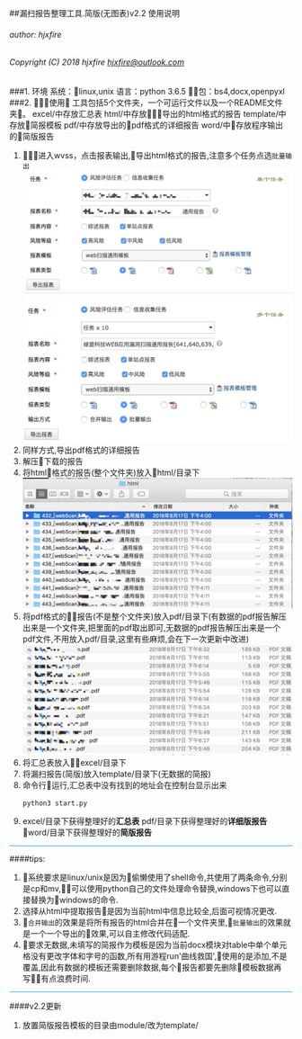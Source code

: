 ##漏扫报告整理工具.简版(无图表)v2.2 使用说明
###### author: hjxfire
###### Copyright (C) 2018 hjxfire <hjxfire@outlook.com>
###1. 环境
系统：linux,unix
语言：python 3.6.5
包：bs4,docx,openpyxl
###2. 使用
工具包括5个文件夹，一个可运行文件以及一个README文件夹。
excel/中存放汇总表
html/中存放导出的html格式的报告
template/中存放简报模板
pdf/中存放导出的pdf格式的详细报告
word/中存放程序输出的简版报告

1. 进入wvss，点击报表输出,导出html格式的报告,注意多个任务点选`批量输出`
   ![acatar](pic/1.jpeg)
   ![acatar](pic/2.jpeg)
2. 同样方式,导出pdf格式的详细报告
3. 解压下载的报告
4. 将html格式的报告(整个文件夹)放入html/目录下
   ![acatar](pic/3.png)
5. 将pdf格式的报告(不是整个文件夹)放入pdf/目录下(有数据的pdf报告解压出来是一个文件夹,把里面的pdf取出即可,无数据的pdf报告解压出来是一个pdf文件,不用放入pdf/目录,这里有些麻烦,会在下一次更新中改进)
   ![acatar](pic/4.png)
6. 将汇总表放入excel/目录下
7. 将漏扫报告(简版)放入template/目录下(无数据的简报)
8. 命令行运行,汇总表中没有找到的地址会在控制台显示出来
   ```
   python3 start.py
   ```
9. excel/目录下获得整理好的**汇总表** 
    pdf/目录下获得整理好的**详细版报告**
   word/目录下获得整理好的**简版报告**
<hr style="background-color: rgb(25, 172, 230);height: 1px;">

####tips:
1. 系统要求是linux/unix是因为偷懒使用了shell命令,共使用了两条命令,分别是cp和mv,可以使用python自己的文件处理命令替换,windows下也可以直接替换为windows的命令.
2. 选择从html中提取报告是因为当前html中信息比较全,后面可视情况更改.
3. `合并输出`的效果是将所有报告的html合并在一个文件夹里,`批量输出`的效果就是一个一个导出的效果,可以自主修改代码适配.
4. 要求无数据,未填写的简报作为模板是因为当前docx模块对table中单个单元格没有更改字体和字号的函数,所有用游程run'曲线救国',使用的是添加,不是覆盖,因此有数据的模板还需要删除数据,每个报告都要先删除模板数据再写有点浪费时间.

<hr style="background-color: rgb(25, 172, 230);height: 1px;">

####v2.2更新
1. 放置简版报告模板的目录由module/改为template/